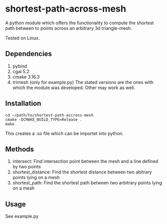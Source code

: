# shortest-path-across-mesh
A python module which offers the functionality to compute the shortest path between to points across an arbitrary 3d triangle-mesh. 

Tested on Linux.

## Dependencies
1. pybind
2. cgal 5.2
3. cmake 3.16.3
4. trimesh (only for example.py)
The stated versions are the ones with which the module was developed. Other may work as well.

## Installation
```console
cd ~/path/to/shortest-path-accross-mesh
cmake -DCMAKE_BUILD_TYPE=Release .
make
```
This creates a .so file which can be importet into python.

## Methods
1. intersect: Find intersection point between the mesh and a line defined by two points
2. shortest_distance: Find the shortest distance between two abitrary points lying on a mesh
3. shortest_path: Find the shortest path between two arbitrary points lying on a mesh

## Usage
See example.py
